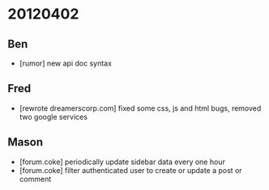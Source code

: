 # 20120402

## Ben
- [rumor] new api doc syntax



## Fred
- [rewrote dreamerscorp.com] fixed some css, js and html bugs, removed two google services



## Mason
- [forum.coke] periodically update sidebar data every one hour
- [forum.coke] filter authenticated user to create or update a post or comment